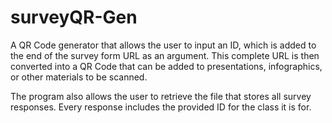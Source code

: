 # surveyQR-Gen
 
A QR Code generator that allows the user to input an ID, which is added to the end of the survey form URL as an argument. This complete URL is then converted into a QR Code that can be added to presentations, infographics, or other materials to be scanned.

The program also allows the user to retrieve the file that stores all survey responses. Every response includes the provided ID for the class it is for.
